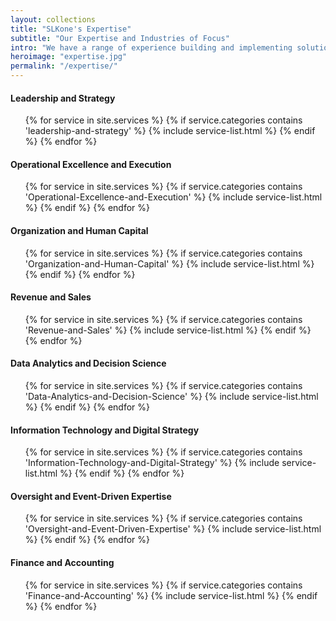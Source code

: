 ```yaml
---
layout: collections
title: "SLKone's Expertise"
subtitle: "Our Expertise and Industries of Focus"
intro: "We have a range of experience building and implementing solutions within a variety of service areas."
heroimage: "expertise.jpg"
permalink: "/expertise/"
---
```


<div id="leadership-and-strategy" class="service-line">
<h4>Leadership and Strategy</h4>
<ul>
  {% for service in site.services %}
	  {% if service.categories contains 'leadership-and-strategy' %}
    {% include service-list.html %}
     {% endif %}
  {% endfor %}
</ul>
</div>

<div id="Operational-Excellence-and-Execution" class="service-line">
<h4>Operational Excellence and Execution</h4>
<ul>
  {% for service in site.services %}
	  {% if service.categories contains 'Operational-Excellence-and-Execution' %}
    {% include service-list.html %}
     {% endif %}
  {% endfor %}
</ul>
</div>

<div id="Organization-and-Human-Capital" class="service-line">
<h4>Organization and Human Capital</h4>
<ul>
  {% for service in site.services %}
	  {% if service.categories contains 'Organization-and-Human-Capital' %}
    {% include service-list.html %}
     {% endif %}
  {% endfor %}
</ul>
</div>

<div id="Revenue-and-Sales" class="service-line">
<h4>Revenue and Sales</h4>
<ul>
  {% for service in site.services %}
	  {% if service.categories contains 'Revenue-and-Sales' %}
    {% include service-list.html %}
     {% endif %}
  {% endfor %}
</ul>
</div>
<div id="Data-Analytics-and-Decision-Science" class="service-line">
<h4>Data Analytics and Decision Science</h4>
<ul>
  {% for service in site.services %}
	  {% if service.categories contains 'Data-Analytics-and-Decision-Science' %}
    {% include service-list.html %}
     {% endif %}
  {% endfor %}
</ul>
</div>
<div id="Information-Technology-and-Digital-Strategy" class="service-line">
<h4>Information Technology and Digital Strategy</h4>
<ul>
  {% for service in site.services %}
	  {% if service.categories contains 'Information-Technology-and-Digital-Strategy' %}
    {% include service-list.html %}
     {% endif %}
  {% endfor %}
</ul>
</div>
<div id="Oversight-and-Event-Driven-Expertise" class="service-line">
<h4>Oversight and Event-Driven Expertise</h4>
<ul>
  {% for service in site.services %}
	  {% if service.categories contains 'Oversight-and-Event-Driven-Expertise' %}
    {% include service-list.html %}
     {% endif %}
  {% endfor %}
</ul>
</div>
<div id="Finance-and-Accounting" class="service-line">
<h4>Finance and Accounting</h4>
<ul>
  {% for service in site.services %}
	  {% if service.categories contains 'Finance-and-Accounting' %}
		{% include service-list.html %}
     {% endif %}
  {% endfor %}
</ul>
</div>